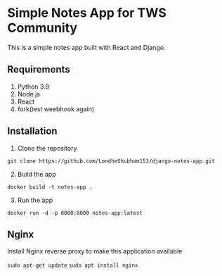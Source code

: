 # Simple Notes App for TWS Community
This is a simple notes app built with React and Django.

## Requirements
1. Python 3.9
2. Node.js
3. React
4. fork(test weebhook again)

## Installation
1. Clone the repository
```
git clone https://github.com/LondheShubham153/django-notes-app.git
```

2. Build the app
```
docker build -t notes-app .
```

3. Run the app
```
docker run -d -p 8000:8000 notes-app:latest
```

## Nginx

Install Nginx reverse proxy to make this application available

`sudo apt-get update`
`sudo apt install nginx`

